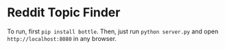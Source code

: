 # Reddit Topic Finder

To run, first `pip install bottle`. Then, just run `python server.py` and open `http://localhost:8080` in any browser. 